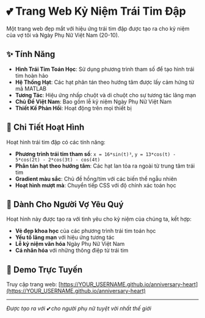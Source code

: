 # 💕 Trang Web Kỷ Niệm Trái Tim Đập

Một trang web đẹp mắt với hiệu ứng trái tim đập được tạo ra cho kỷ niệm của vợ tôi và Ngày Phụ Nữ Việt Nam (20-10).

## ✨ Tính Năng

- **Hình Trái Tim Toán Học**: Sử dụng phương trình tham số để tạo hình trái tim hoàn hảo
- **Hệ Thống Hạt**: Các hạt phân tán theo hướng tâm được lấy cảm hứng từ mã MATLAB
- **Tương Tác**: Hiệu ứng nhấp chuột và di chuột cho sự tương tác lãng mạn
- **Chủ Đề Việt Nam**: Bao gồm lễ kỷ niệm Ngày Phụ Nữ Việt Nam
- **Thiết Kế Phản Hồi**: Hoạt động trên mọi thiết bị

## 🎯 Chi Tiết Hoạt Hình

Hoạt hình trái tim đập có các tính năng:
- **Phương trình trái tim tham số**: `x = 16*sin(t)³`, `y = 13*cos(t) - 5*cos(2t) - 2*cos(3t) - cos(4t)`
- **Phân tán hạt theo hướng tâm**: Các hạt lan tỏa ra ngoài từ trung tâm trái tim
- **Gradient màu sắc**: Chủ đề hồng/tím với các biến thể ngẫu nhiên
- **Hoạt hình mượt mà**: Chuyển tiếp CSS với độ chính xác toán học

## 💖 Dành Cho Người Vợ Yêu Quý

Hoạt hình này được tạo ra với tình yêu cho kỷ niệm của chúng ta, kết hợp:
- **Vẻ đẹp khoa học** của các phương trình trái tim toán học
- **Yếu tố lãng mạn** với hiệu ứng tương tác
- **Lễ kỷ niệm văn hóa** Ngày Phụ Nữ Việt Nam
- **Cá nhân hóa** với những thông điệp từ trái tim

## 🚀 Demo Trực Tuyến

Truy cập trang web: [https://YOUR_USERNAME.github.io/anniversary-heart](https://YOUR_USERNAME.github.io/anniversary-heart)

---

*Được tạo ra với 💕 cho người phụ nữ tuyệt vời nhất thế giới*
